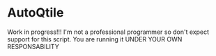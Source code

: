 # AutoQtile
Work in progress!!!
I'm not a professional programmer so don't expect support for this script. You are running it UNDER YOUR OWN RESPONSABILITY
